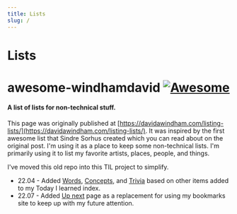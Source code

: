 ```yaml
---
title: Lists
slug: /
---
```


# Lists


# awesome-windhamdavid [![Awesome](https://cdn.rawgit.com/sindresorhus/awesome/d7305f38d29fed78fa85652e3a63e154dd8e8829/media/badge.svg)](https://github.com/sindresorhus/awesome) 

#### A list of lists for non-technical stuff. 

This page was originally published at [https://davidawindham.com/listing-lists/](https://davidawindham.com/listing-lists/). It was inspired by the first awesome list that Sindre Sorhus created which you can read about on the original post. I'm using it as a place to keep some non-technical lists. I'm primarily using it to list my favorite artists, places, people, and things. 

I've moved this old repo into this TIL project to simplify. 

- 22.04 - Added [Words](words), [Concepts](concepts), and [Trivia](trivia) based on other items added to my Today I learned index. 
- 22.07 - Added [Up next](next) page as a replacement for using my bookmarks site to keep up with my future attention.


